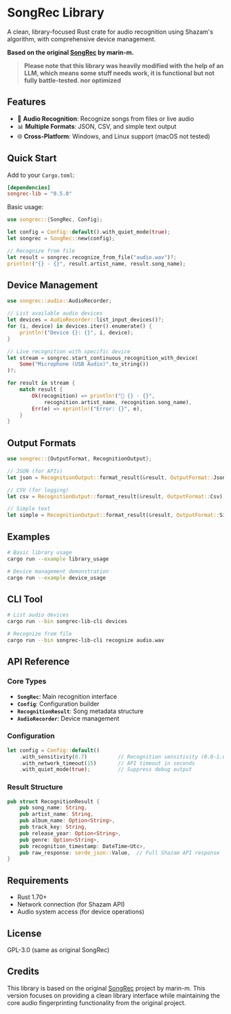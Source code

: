 # SongRec Library

A clean, library-focused Rust crate for audio recognition using Shazam's algorithm, with comprehensive device management.

**Based on the original [SongRec](https://github.com/marin-m/SongRec) by marin-m.**

> **Please note that this library was heavily modified with the help of an LLM, which means some stuff needs work, it is functional but not fully battle-tested. nor optimized**

## Features

- 🎵 **Audio Recognition**: Recognize songs from files or live audio
- 📊 **Multiple Formats**: JSON, CSV, and simple text output
- 🌐 **Cross-Platform**: Windows, and Linux support (macOS not tested)

## Quick Start

Add to your `Cargo.toml`:
```toml
[dependencies]
songrec-lib = "0.5.0"
```

Basic usage:
```rust
use songrec::{SongRec, Config};

let config = Config::default().with_quiet_mode(true);
let songrec = SongRec::new(config);

// Recognize from file
let result = songrec.recognize_from_file("audio.wav")?;
println!("{} - {}", result.artist_name, result.song_name);
```

## Device Management

```rust
use songrec::audio::AudioRecorder;

// List available audio devices
let devices = AudioRecorder::list_input_devices()?;
for (i, device) in devices.iter().enumerate() {
    println!("Device {}: {}", i, device);
}

// Live recognition with specific device
let stream = songrec.start_continuous_recognition_with_device(
    Some("Microphone (USB Audio)".to_string())
)?;

for result in stream {
    match result {
        Ok(recognition) => println!("🎵 {} - {}", 
            recognition.artist_name, recognition.song_name),
        Err(e) => eprintln!("Error: {}", e),
    }
}
```

## Output Formats

```rust
use songrec::{OutputFormat, RecognitionOutput};

// JSON (for APIs)
let json = RecognitionOutput::format_result(&result, OutputFormat::Json);

// CSV (for logging)  
let csv = RecognitionOutput::format_result(&result, OutputFormat::Csv);

// Simple text
let simple = RecognitionOutput::format_result(&result, OutputFormat::Simple);
```

## Examples

```bash
# Basic library usage
cargo run --example library_usage

# Device management demonstration
cargo run --example device_usage
```

## CLI Tool

```bash
# List audio devices
cargo run --bin songrec-lib-cli devices

# Recognize from file
cargo run --bin songrec-lib-cli recognize audio.wav
```

## API Reference

### Core Types
- **`SongRec`**: Main recognition interface
- **`Config`**: Configuration builder
- **`RecognitionResult`**: Song metadata structure
- **`AudioRecorder`**: Device management

### Configuration
```rust
let config = Config::default()
    .with_sensitivity(0.7)          // Recognition sensitivity (0.0-1.0)
    .with_network_timeout(15)       // API timeout in seconds
    .with_quiet_mode(true);         // Suppress debug output
```

### Result Structure
```rust
pub struct RecognitionResult {
    pub song_name: String,
    pub artist_name: String,
    pub album_name: Option<String>,
    pub track_key: String,
    pub release_year: Option<String>,
    pub genre: Option<String>,
    pub recognition_timestamp: DateTime<Utc>,
    pub raw_response: serde_json::Value,  // Full Shazam API response
}
```

## Requirements

- Rust 1.70+
- Network connection (for Shazam API)
- Audio system access (for device operations)

## License

GPL-3.0 (same as original SongRec)

## Credits

This library is based on the original [SongRec](https://github.com/marin-m/SongRec) project by marin-m. This version focuses on providing a clean library interface while maintaining the core audio fingerprinting functionality from the original project.
